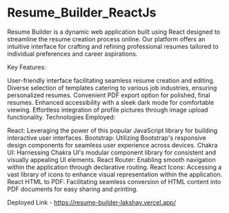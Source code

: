 # Resume_Builder_ReactJs
Resume Builder is a dynamic web application built using React designed to streamline the resume creation process online. Our platform offers an intuitive interface for crafting and refining professional resumes tailored to individual preferences and career aspirations.

Key Features:

User-friendly interface facilitating seamless resume creation and editing.
Diverse selection of templates catering to various job industries, ensuring personalized resumes.
Convenient PDF export option for polished, final resumes.
Enhanced accessibility with a sleek dark mode for comfortable viewing.
Effortless integration of profile pictures through image upload functionality.
Technologies Employed:

React: Leveraging the power of this popular JavaScript library for building interactive user interfaces.
Bootstrap: Utilizing Bootstrap's responsive design components for seamless user experience across devices.
Chakra UI: Harnessing Chakra UI's modular component library for consistent and visually appealing UI elements.
React Router: Enabling smooth navigation within the application through declarative routing.
React Icons: Accessing a vast library of icons to enhance visual representation within the application.
React HTML to PDF: Facilitating seamless conversion of HTML content into PDF documents for easy sharing and printing.

Deployed Link - https://resume-builder-lakshay.vercel.app/
